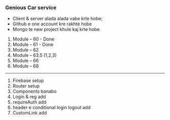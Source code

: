 ### Genious Car service

- Client & server alada alada vabe krte hobe;
- Github e one account kre rakhte hobe
- Mongo te new project khule kaj krte hobe

1. Module – 60 - Done
2. Module – 61 - Done
3. Module – 62
4. Module – 63.5 (1,2,3)
5. Module – 66
6. Module – 68

---

1. Firebase setup
2. Router setup
3. Components banabo
4. Login & reg add
5. requireAuth add
6. header e conditional login logout add
7. CustomLink add
